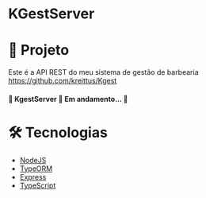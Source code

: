 ﻿# KGestServer

# 🚀 Projeto

Este é a API REST do meu sistema de gestão de barbearia https://github.com/kreittus/Kgest

<h4> 
	🚧  KgestServer 🚀 Em andamento...  🚧
</h4>

# 🛠 Tecnologias

- [NodeJS](https://nodejs.org/en/)
- [TypeORM](https://typeorm.io/)
- [Express](https://expressjs.com/pt-br/)
- [TypeScript](https://www.typescriptlang.org/)
